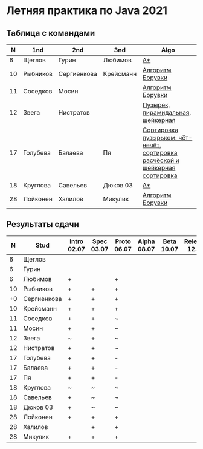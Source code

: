 # Летняя практика по Java 2021

## Таблица с командами

N  | 1nd      | 2nd         | 3nd       | Algo              
-- | -------- | ----------- | --------- | -------------------------------
6  | Щеглов   | Гурин       | Любимов   | [А\*](https://github.com/VladimirLyubimov/9381_summer_practice_2021)
10 | Рыбников | Сергиенкова | Крейсманн | [Алгоритм Борувки](https://github.com/RomanRybnikov/CommandName_summer_-practise2021)
11 | Соседков | Мосин       |           | [Алгоритм Борувки](https://github.com/KonstantinMosin/SummerPractice)
12 | Звега    | Нистратов   |           | [Пузырек, пирамидальная, шейкерная](https://github.com/dmnistratov/SummerPractice-moevm)
17 | Голубева | Балаева     | Пя        | [Сортировка пузырьком: чёт-нечёт, сортировка расчёской и шейкерная сортировка](https://github.com/Valentina-Gol/9382_summer_practic_2021)
18 | Круглова | Савельев    | Дюков 03  | [A\*](https://github.com/somewaytolive/DoM_KopoJleBbl)
28 | Лойконен | Халилов     | Микулик   | [Алгоритм Борувки](https://github.com/Shoxboss/Summer_practice_2021)

## Результаты сдачи

N  | Stud        | Intro 02.07 | Spec 03.07 | Proto 06.07 | Alpha 08.07 | Beta 10.07 | Release 12.07 | Result |
-- | ----------- | ----------- | ---------- | ----------- | ----------- | ---------- | ------------- | ------ |
6  | Щеглов      |             |            |             |             |            |               |        |
6  | Гурин       |             |            |             |             |            |               |        | 
6  | Любимов     |      +      |            |     +       |             |            |               |        | 
10 | Рыбников    |      +      |     +      |     +       |             |            |               |        | 
+0 | Сергиенкова |      +      |     +      |     +       |             |            |               |        | 
10 | Крейсманн   |      +      |     +      |     +       |             |            |               |        | 
11 | Соседков    |      +      |     +      |     ~       |             |            |               |        | 
11 | Мосин       |      +      |     +      |     ~       |             |            |               |        | 
12 | Звега       |      ~      |     +      |     ~       |             |            |               |        | 
12 | Нистратов   |      +      |     +      |     ~       |             |            |               |        | 
17 | Голубева    |      +      |     +      |     -       |             |            |               |        | 
17 | Балаева     |      +      |     +      |     -       |             |            |               |        | 
17 | Пя          |      +      |     +      |     -       |             |            |               |        | 
18 | Круглова    |      ~      |     ~      |     ~       |             |            |               |        | 
18 | Савельев    |      +      |     ~      |     ~       |             |            |               |        | 
18 | Дюков 03    |      +      |     ~      |     ~       |             |            |               |        | 
28 | Лойконен    |      +      |     +      |     +       |             |            |               |        | 
28 | Халилов     |             |     +      |     +       |             |            |               |        | 
28 | Микулик     |      +      |     +      |     +       |             |            |               |        | 


